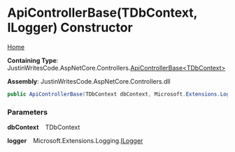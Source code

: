 # ApiControllerBase\(TDbContext, ILogger\) Constructor

[Home](../../../README.md)

**Containing Type**: JustinWritesCode\.AspNetCore\.Controllers\.[ApiControllerBase\<TDbContext\>](../README.md)

**Assembly**: JustinWritesCode\.AspNetCore\.Controllers\.dll

```csharp
public ApiControllerBase(TDbContext dbContext, Microsoft.Extensions.Logging.ILogger logger)
```

### Parameters

**dbContext** &ensp; TDbContext

**logger** &ensp; Microsoft\.Extensions\.Logging\.[ILogger](https://docs.microsoft.com/en-us/dotnet/api/microsoft.extensions.logging.ilogger)
